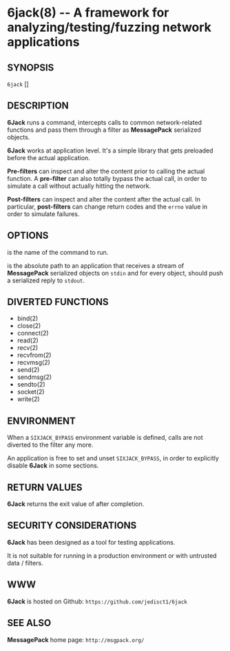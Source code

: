 6jack(8) -- A framework for analyzing/testing/fuzzing network applications
==========================================================================

## SYNOPSIS

`6jack` <filter> <command> [<args>]

## DESCRIPTION

**6Jack** runs a command, intercepts calls to common network-related
functions and pass them through a filter as **MessagePack** serialized
objects.

**6Jack** works at application level. It's a simple library that gets
preloaded before the actual application.

**Pre-filters** can inspect and alter the content prior to calling the
actual function. A **pre-filter** can also totally bypass the actual call,
in order to simulate a call without actually hitting the network.

**Post-filters** can inspect and alter the content after the actual call.
In particular, **post-filters** can change return codes and the `errno`
value in order to simulate failures.

## OPTIONS

<command> is the name of the command to run.

<filter> is the absolute path to an application that receives a stream of
**MessagePack** serialized objects on `stdin` and for every object, should
push a serialized reply to `stdout`.

## DIVERTED FUNCTIONS

  * bind(2)
  * close(2)
  * connect(2)
  * read(2)
  * recv(2)
  * recvfrom(2)
  * recvmsg(2)
  * send(2)
  * sendmsg(2)
  * sendto(2)
  * socket(2)
  * write(2)

## ENVIRONMENT

When a `SIXJACK_BYPASS` environment variable is defined, calls are not
diverted to the filter any more.

An application is free to set and unset `SIXJACK_BYPASS`, in order to
explicitly disable **6Jack** in some sections.

## RETURN VALUES

**6Jack** returns the exit value of <command> after completion.

## SECURITY CONSIDERATIONS

**6Jack** has been designed as a tool for testing applications.

It is not suitable for running in a production environment or with
untrusted data / filters.

## WWW

**6Jack** is hosted on Github: `https://github.com/jedisct1/6jack`

## SEE ALSO

**MessagePack** home page: `http://msgpack.org/`

